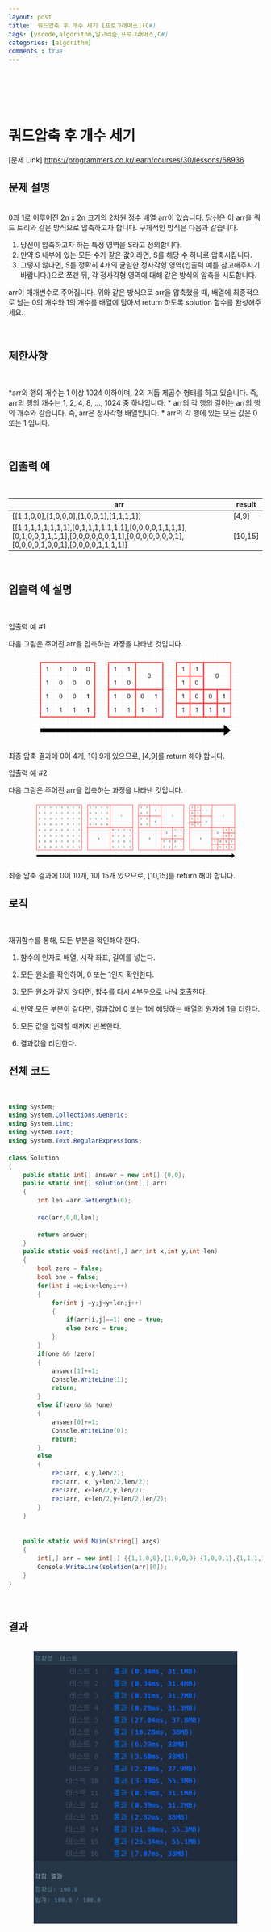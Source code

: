 ```yaml
---
layout: post
title:  쿼드압축 후 개수 세기 [프로그래머스](C#)
tags: [vscode,algorithm,알고리즘,프로그래머스,C#]
categories: [algorithm]
comments : true
---
```

<br>
<br>
<br>
<br>

# 쿼드압축 후 개수 세기 

[문제 Link] https://programmers.co.kr/learn/courses/30/lessons/68936

## 문제 설명

<br>
0과 1로 이루어진 2n x 2n 크기의 2차원 정수 배열 arr이 있습니다. 당신은 이 arr을 쿼드 트리와 같은 방식으로 압축하고자 합니다. 구체적인 방식은 다음과 같습니다.

1. 당신이 압축하고자 하는 특정 영역을 S라고 정의합니다.
1. 만약 S 내부에 있는 모든 수가 같은 값이라면, S를 해당 수 하나로 압축시킵니다.
1. 그렇지 않다면, S를 정확히 4개의 균일한 정사각형 영역(입출력 예를 참고해주시기 바랍니다.)으로 쪼갠 뒤, 각 정사각형 영역에 대해 같은 방식의 압축을 시도합니다.

arr이 매개변수로 주어집니다. 위와 같은 방식으로 arr을 압축했을 때, 배열에 최종적으로 남는 0의 개수와 1의 개수를 배열에 담아서 return 하도록 solution 함수를 완성해주세요.

<br>

## 제한사항

<br>

*arr의 행의 개수는 1 이상 1024 이하이며, 2의 거듭 제곱수 형태를 하고 있습니다. 즉, arr의 행의 개수는 1, 2, 4, 8, ..., 1024 중 하나입니다.
    * arr의 각 행의 길이는 arr의 행의 개수와 같습니다. 즉, arr은 정사각형 배열입니다.
    * arr의 각 행에 있는 모든 값은 0 또는 1 입니다.

<br>


## 입출력 예

<br>

arr|	result
|-|-|
[[1,1,0,0],[1,0,0,0],[1,0,0,1],[1,1,1,1]]|	[4,9]
[[1,1,1,1,1,1,1,1],[0,1,1,1,1,1,1,1],[0,0,0,0,1,1,1,1],[0,1,0,0,1,1,1,1],[0,0,0,0,0,0,1,1],[0,0,0,0,0,0,0,1],[0,0,0,0,1,0,0,1],[0,0,0,0,1,1,1,1]]	|[10,15]

<br>


## 입출력 예 설명

<br>

입출력 예 #1

다음 그림은 주어진 arr을 압축하는 과정을 나타낸 것입니다.
<center><img src="\assets\img\algorithm\level2\68936-1.png" width="80%" height="80%"></center><br>
최종 압축 결과에 0이 4개, 1이 9개 있으므로, [4,9]를 return 해야 합니다.

<br>

입출력 예 #2

다음 그림은 주어진 arr을 압축하는 과정을 나타낸 것입니다.
<center><img src="\assets\img\algorithm\level2\68936-2.png" width="80%" height="80%"></center><br>
최종 압축 결과에 0이 10개, 1이 15개 있으므로, [10,15]를 return 해야 합니다.

<br>


## 로직

<br>

재귀함수를 통해, 모든 부분을 확인해야 한다. 

1. 함수의 인자로 배열, 시작 좌표, 길이를 넣는다.

2. 모든 원소를 확인하여, 0 또는 1인지 확인한다.

3. 모든 원소가 같지 않다면, 함수를 다시 4부분으로 나눠 호출한다.

4. 만약 모든 부분이 같다면, 결과값에 0 또는 1에 해당하는 배열의 원자에 1을 더한다. 

5. 모든 값을 입력할 때까지 반복한다.

6. 결과값을 리턴한다.



## 전체 코드

<br>

~~~ cs
using System;
using System.Collections.Generic;
using System.Linq;
using System.Text;
using System.Text.RegularExpressions;

class Solution
{
    public static int[] answer = new int[] {0,0};
    public static int[] solution(int[,] arr) 
    {
        int len =arr.GetLength(0);

        rec(arr,0,0,len);
        
        return answer;
    }
    public static void rec(int[,] arr,int x,int y,int len)
    {
        bool zero = false;
        bool one = false;
        for(int i =x;i<x+len;i++)
        {
            for(int j =y;j<y+len;j++)
            {
                if(arr[i,j]==1) one = true;
                else zero = true;
            }
        }
        if(one && !zero)
        {
            answer[1]+=1;
            Console.WriteLine(1);
            return;
        }
        else if(zero && !one)
        {
            answer[0]+=1;
            Console.WriteLine(0);
            return;
        }
        else
        {
            rec(arr, x,y,len/2);
            rec(arr, x, y+len/2,len/2);
            rec(arr, x+len/2,y,len/2);
            rec(arr, x+len/2,y+len/2,len/2);
        }
    }


    public static void Main(string[] args)
    {
        int[,] arr = new int[,] {{1,1,0,0},{1,0,0,0},{1,0,0,1},{1,1,1,1}};
        Console.WriteLine(solution(arr)[0]);
    }
}

~~~

<br>



## 결과

<br>

<center><img src="\assets\img\algorithm\level2\68936.PNG" width="80%" height="80%"></center><br>